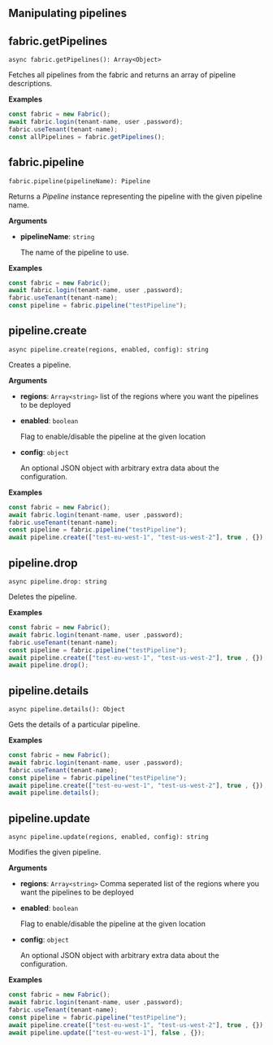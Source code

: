 ## Manipulating pipelines

## fabric.getPipelines

`async fabric.getPipelines(): Array<Object>`

Fetches all pipelines from the fabric and returns an array of pipeline descriptions.

**Examples**

```js
const fabric = new Fabric();
await fabric.login(tenant-name, user ,password);
fabric.useTenant(tenant-name);
const allPipelines = fabric.getPipelines();
```

## fabric.pipeline

`fabric.pipeline(pipelineName): Pipeline`

Returns a _Pipeline_ instance representing the pipeline with the given pipeline name.

**Arguments**

- **pipelineName**: `string`

  The name of the pipeline to use.

**Examples**

```js
const fabric = new Fabric();
await fabric.login(tenant-name, user ,password);
fabric.useTenant(tenant-name);
const pipeline = fabric.pipeline("testPipeline");
```

## pipeline.create

`async pipeline.create(regions, enabled, config): string`

Creates a pipeline.

**Arguments**

- **regions**: `Array<string>`
    list of the regions where you want the pipelines to be deployed

- **enabled**: `boolean`

  Flag to enable/disable the pipeline at the given location

- **config**: `object`

  An optional JSON object with arbitrary extra data about the configuration.

**Examples**

```js
const fabric = new Fabric();
await fabric.login(tenant-name, user ,password);
fabric.useTenant(tenant-name);
const pipeline = fabric.pipeline("testPipeline");
await pipeline.create(["test-eu-west-1", "test-us-west-2"], true , {});
```

## pipeline.drop

`async pipeline.drop: string`

Deletes the pipeline.

**Examples**

```js
const fabric = new Fabric();
await fabric.login(tenant-name, user ,password);
fabric.useTenant(tenant-name);
const pipeline = fabric.pipeline("testPipeline");
await pipeline.create(["test-eu-west-1", "test-us-west-2"], true , {});
await pipeline.drop();
```

## pipeline.details

`async pipeline.details(): Object`

Gets the details of a particular pipeline.

**Examples**

```js
const fabric = new Fabric();
await fabric.login(tenant-name, user ,password);
fabric.useTenant(tenant-name);
const pipeline = fabric.pipeline("testPipeline");
await pipeline.create(["test-eu-west-1", "test-us-west-2"], true , {});
await pipeline.details();
```

## pipeline.update

`async pipeline.update(regions, enabled, config): string`

Modifies the given pipeline.

**Arguments**

- **regions**: `Array<string>`
    Comma seperated list of the regions where you want the pipelines to be deployed

- **enabled**: `boolean`

  Flag to enable/disable the pipeline at the given location

- **config**: `object`

  An optional JSON object with arbitrary extra data about the configuration.

**Examples**

```js
const fabric = new Fabric();
await fabric.login(tenant-name, user ,password);
fabric.useTenant(tenant-name);
const pipeline = fabric.pipeline("testPipeline");
await pipeline.create(["test-eu-west-1", "test-us-west-2"], true , {});
await pipeline.update(["test-eu-west-1"], false , {});
```
